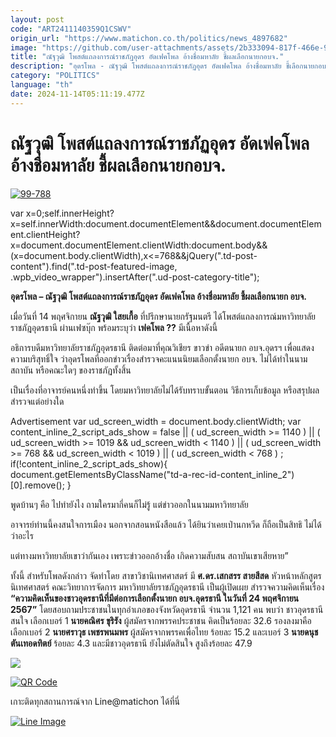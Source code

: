 ```yaml
---
layout: post
code: "ART2411140359Q1CSWV"
origin_url: "https://www.matichon.co.th/politics/news_4897682"
image: "https://github.com/user-attachments/assets/2b333094-817f-466e-979f-115beffb3e34"
title: "ณัฐวุฒิ โพสต์แถลงการณ์ราชภัฏอุดร อัดเฟคโพล อ้างชื่อมหาลัย ชี้ผลเลือกนายกอบจ."
description: "อุดรโพล - ณัฐวุฒิ โพสต์แถลงการณ์ราชภัฏอุดร อัดเฟคโพล อ้างชื่อมหาลัย ชี้เลือกนายกอบจ. "
category: "POLITICS"
language: "th"
date: 2024-11-14T05:11:19.477Z
---
```


# ณัฐวุฒิ โพสต์แถลงการณ์ราชภัฏอุดร อัดเฟคโพล อ้างชื่อมหาลัย ชี้ผลเลือกนายกอบจ.

[![](https://www.matichon.co.th/wp-content/uploads/2024/11/99-788.jpg "99-788")](https://www.matichon.co.th/wp-content/uploads/2024/11/99-788.jpg)

var x=0;self.innerHeight?x=self.innerWidth:document.documentElement&&document.documentElement.clientHeight?x=document.documentElement.clientWidth:document.body&&(x=document.body.clientWidth),x<=768&&jQuery(".td-post-content").find(".td-post-featured-image, .wpb\_video\_wrapper").insertAfter(".ud-post-category-title");

**อุดรโพล – ณัฐวุฒิ โพสต์แถลงการณ์ราชภัฏอุดร อัดเฟคโพล อ้างชื่อมหาลัย ชี้ผลเลือกนายก อบจ.** 

เมื่อวันที่ 14 พฤศจิกายน **ณัฐวุฒิ ใสยเกื้อ** ที่ปรึกษานายกรัฐมนตรี ได้โพสต์แถลงการณ์มหาวิทยาลัยราชภัฎอุดรธานี ผ่านเฟซบุ๊ก พร้อมระบุว่า **เฟคโพล ??** มีเนื้อหาดังนี้

อธิการบดีมหาวิทยาลัยราชภัฏอุดรธานี ติดต่อมาที่คุณวิเชียร ขาวขำ อดีตนายก อบจ.อุดรฯ เพื่อแสดงความบริสุทธิ์ใจ ว่าอุดรโพลที่ออกข่าวเรื่องสำรวจคะแนนนิยมเลือกตั้งนายก อบจ. ไม่ได้ทำในนามสถาบัน หรือคณะใดๆ ของราชภัฏทั้งสิ้น

เป็นเรื่องที่อาจารย์คนหนึ่งทำขึ้น โดยมหาวิทยาลัยไม่ได้รับทราบขั้นตอน วิธีการเก็บข้อมูล หรือสรุปผลสำรวจแต่อย่างใด

Advertisement var ud\_screen\_width = document.body.clientWidth; var content\_inline\_2\_script\_ads\_show = false || ( ud\_screen\_width >= 1140 ) || ( ud\_screen\_width >= 1019 && ud\_screen\_width < 1140 ) || ( ud\_screen\_width >= 768 && ud\_screen\_width < 1019 ) || ( ud\_screen\_width < 768 ) ; if(!content\_inline\_2\_script\_ads\_show){ document.getElementsByClassName("td-a-rec-id-content\_inline\_2")\[0\].remove(); }

พูดบ้านๆ คือ ไปทำยังไง ถามใครมากี่คนก็ไม่รู้ แต่ข่าวออกในนามมหาวิทยาลัย

อาจารย์ท่านนี้คงสนใจการเมือง นอกจากสอนหนังสือแล้ว ได้ยินว่าเคยเป่านกหวีด ก็ถือเป็นสิทธิ ไม่ได้ว่าอะไร

แต่ทางมหาวิทยาลัยเขาว่ากันเอง เพราะข่าวออกอ้างชื่อ เกิดความสับสน สถาบันเขาเสียหาย”

ทั้งนี้ สำหรับโพลดังกล่าว จัดทำโดย สาขาวิชานิเทศศาสตร์ มี **ศ.ดร.เสกสรร สายสีสด** หัวหน้าหลักสูตรนิเทศศาสตร์ คณะวิทยาการจัดการ มหาวิทยาลัยราชภัฏอุดรธานี เป็นผู้เปิดเผย สำรวจความคิดเห็นเรื่อง **“ความคิดเห็นของชาวอุดรธานีที่มีต่อการเลือกตั้งนายก อบจ.อุดรธานี ในวันที่ 24 พฤศจิกายน 2567”** โดยสอบถามประชาชนในทุกอำเภอของจังหวัดอุดรธานี จำนวน 1,121 คน พบว่า ชาวอุดรธานี สนใจ เลือกเบอร์ 1 **นายคณิศร ขุริรัง** ผู้สมัครจากพรรคประชาชน คิดเป็นร้อยละ 32.6 รองลงมาคือเลือกเบอร์ 2 **นายศราวุธ เพชรพนมพร** ผู้สมัครจากพรรคเพื่อไทย ร้อยละ 15.2 และเบอร์ 3 **นายดนุช ตันเทอดทิตย์** ร้อยละ 4.3 และมีชาวอุดรธานี ยังไม่ตัดสินใจ สูงถึงร้อยละ 47.9

![](https://www.matichon.co.th/wp-content/uploads/2024/11/466731151_1113331920148404_5949303005094784240_n.jpg)

[![QR Code](https://www.matichon.co.th/wp-content/uploads/2023/07/wob1371z.jpg)](https://lin.ee/ht0nDxX)

เกาะติดทุกสถานการณ์จาก Line@matichon ได้ที่นี่

[![Line Image](https://www.matichon.co.th/wp-content/uploads/2023/07/th.png)](https://lin.ee/ht0nDxX)